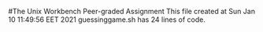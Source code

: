 #The Unix Workbench Peer-graded Assignment
This file created at  Sun Jan 10 11:49:56 EET 2021
guessinggame.sh has  24  lines of code.
